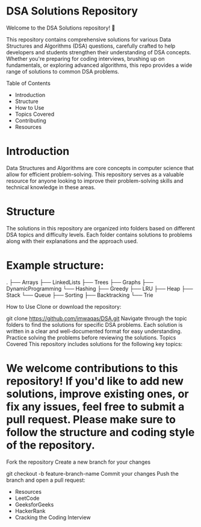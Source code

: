 # DSA Solutions Repository

Welcome to the DSA Solutions repository! 🎯

This repository contains comprehensive solutions for various Data Structures and Algorithms (DSA) questions, carefully crafted to help developers and students strengthen their understanding of DSA concepts. Whether you're preparing for coding interviews, brushing up on fundamentals, or exploring advanced algorithms, this repo provides a wide range of solutions to common DSA problems.

Table of Contents
- Introduction
- Structure
- How to Use
- Topics Covered
- Contributing
- Resources

# Introduction
Data Structures and Algorithms are core concepts in computer science that allow for efficient problem-solving. This repository serves as a valuable resource for anyone looking to improve their problem-solving skills and technical knowledge in these areas.

# Structure
The solutions in this repository are organized into folders based on different DSA topics and difficulty levels. Each folder contains solutions to problems along with their explanations and the approach used.

# Example structure:

.
├── Arrays
├── LinkedLists
├── Trees
├── Graphs
├── DynamicProgramming
└── Hashing
├── Greedy
├── LRU
├── Heap
├── Stack
└── Queue
├── Sorting
├── Backtracking
└── Trie

How to Use
Clone or download the repository:

git clone https://github.com/imwaqas/DSA.git
Navigate through the topic folders to find the solutions for specific DSA problems.
Each solution is written in a clear and well-documented format for easy understanding.
Practice solving the problems before reviewing the solutions.
Topics Covered
This repository includes solutions for the following key topics:


# We welcome contributions to this repository! If you'd like to add new solutions, improve existing ones, or fix any issues, feel free to submit a pull request. Please make sure to follow the structure and coding style of the repository.

Fork the repository
Create a new branch for your changes

git checkout -b feature-branch-name
Commit your changes
Push the branch and open a pull request:
- Resources
- LeetCode
- GeeksforGeeks
- HackerRank
- Cracking the Coding Interview